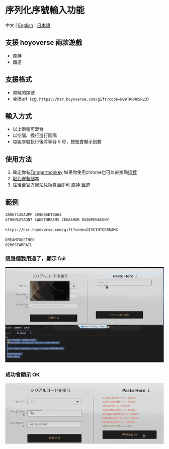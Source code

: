 # 序列化序號輸入功能
中文 | [English](./README_en.md) | [日本語](./README_ja.md)

## 支援 hoyoverse 兩款遊戲
- 原神
- 鐵道

## 支援格式
- 單純的序號
- 兌換url（eg. `https://hsr.hoyoverse.com/gift?code=NB9TKRMK5R23`）

## 輸入方式
- 以上兩種可混合
- 以空隔、換行進行區隔
- 每組序號執行後將等待 5 秒，按鈕會顯示倒數

## 使用方法
1. 確定你有[Tampermonkey](https://www.tampermonkey.net/)
   如果你使用chrome也可以直接點[這裡](https://chromewebstore.google.com/detail/tampermonkey/dhdgffkkebhmkfjojejmpbldmpobfkfo)
2. [點此安裝腳本](https://greasyfork.org/zh-TW/scripts/486793-hoyoverse-%E5%BA%8F%E5%88%97%E5%8C%96%E5%BA%8F%E8%99%9F%E8%BC%B8%E5%85%A5)
3. 往後至官方網站兌換頁面即可
    [原神](https://genshin.hoyoverse.com/gift)
    [鐵道](https://hsr.hoyoverse.com/gift)

## 範例
```
ZA9674JSAUPF 3S9N65KTBD63 
6T96N52TADN7 SWEETDREAMS VEGASHSR 0206PENACONY

https://hsr.hoyoverse.com/gift?code=DIVEINTODREAMS

DREAMTOGETHER
0206STARRAIL
```
### 這幾個我用過了，顯示 fail
![輸入試例](./pic/running.gif)

### 成功會顯示 OK
![輸入成功](./pic/success.jpg)